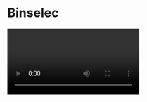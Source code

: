 # Binselec

<video controls><source src="https://digi21.blob.core.windows.net/videos-ayuda/desarrollo/7.%20Binselec.mp4" type="video/mp4"></video>




